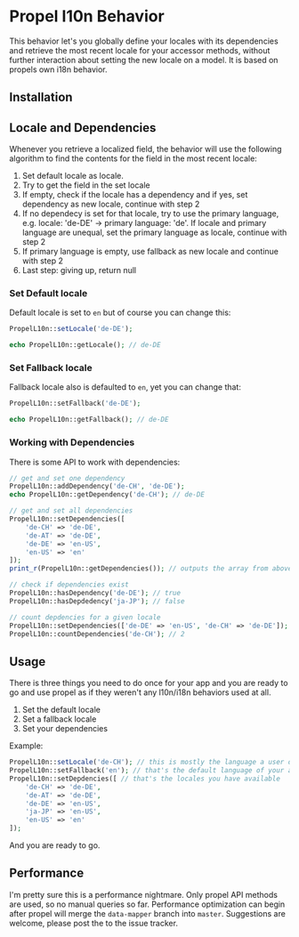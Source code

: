 Propel l10n Behavior
====================

This behavior let's you globally define your locales with its dependencies and retrieve the most recent locale for your accessor methods, without further interaction about setting the new locale on a model. It is based on propels own i18n behavior.

## Installation


## Locale and Dependencies

Whenever you retrieve a localized field, the behavior will use the following algorithm to find the contents for the field in the most recent locale:

1. Set default locale as locale.
2. Try to get the field in the set locale
3. If empty, check if the locale has a dependency and if yes, set dependency as new locale, continue with step 2
4. If no dependecy is set for that locale, try to use the primary language, e.g. locale: 'de-DE' -> primary language: 'de'. If locale and primary language are unequal, set the primary language as locale, continue with step 2
4. If primary language is empty, use fallback as new locale and continue with step 2
5. Last step: giving up, return null

### Set Default locale

Default locale is set to `en` but of course you can change this:

```php
PropelL10n::setLocale('de-DE');

echo PropelL10n::getLocale(); // de-DE
```

### Set Fallback locale

Fallback locale also is defaulted to `en`, yet you can change that:

```php
PropelL10n::setFallback('de-DE');

echo PropelL10n::getFallback(); // de-DE
```

### Working with Dependencies

There is some API to work with dependencies:

```php
// get and set one dependency
PropelL10n::addDependency('de-CH', 'de-DE');
echo PropelL10n::getDependency('de-CH'); // de-DE

// get and set all dependencies
PropelL10n::setDependencies([
	'de-CH' => 'de-DE',
	'de-AT' => 'de-DE',
	'de-DE' => 'en-US',
	'en-US' => 'en'
]);
print_r(PropelL10n::getDependencies()); // outputs the array from above

// check if dependencies exist
PropelL10n::hasDependency('de-DE'); // true
PropelL10n::hasDepdedency('ja-JP'); // false

// count depdencies for a given locale
PropelL10n::setDependencies(['de-DE' => 'en-US', 'de-CH' => 'de-DE']);
PropelL10n::countDependencies('de-CH'); // 2
```

## Usage

There is three things you need to do once for your app and you are ready to go and use propel as if they weren't any l10n/i18n behaviors used at all.

1. Set the default locale
2. Set a fallback locale
3. Set your dependencies

Example:

```php
PropelL10n::setLocale('de-CH'); // this is mostly the language a user decided to use
PropelL10n::setFallback('en'); // that's the default language of your app
PropelL10n::setDepdencies([ // that's the locales you have available
	'de-CH' => 'de-DE',
	'de-AT' => 'de-DE',
	'de-DE' => 'en-US',
	'ja-JP' => 'en-US',
	'en-US' => 'en'
]);
```

And you are ready to go.

## Performance

I'm pretty sure this is a performance nightmare. Only propel API methods are used, so no manual queries so far. Performance optimization can begin after propel will merge the `data-mapper` branch into `master`. Suggestions are welcome, please post the to the issue tracker.


